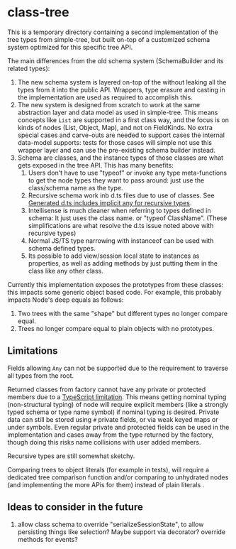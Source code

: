 # class-tree

This is a temporary directory containing a second implementation of the tree types from simple-tree, but built on-top of a customized schema system optimized for this specific tree API.

The main differences from the old schema system (SchemaBuilder and its related types):

1. The new schema system is layered on-top of the without leaking all the types from it into the public API.
   Wrappers, type erasure and casting in the implementation are used as required to accomplish this.
2. The new system is designed from scratch to work at the same abstraction layer and data model as used in simple-tree.
   This means concepts like `List` are supported in a first class way, and the focus is on kinds of nodes (List, Object, Map), and not on FieldKinds.
   No extra special cases and carve-outs are needed to support cases the internal data-model supports:
   tests for those cases will simple not use this wrapper layer and can use the pre-existing schema builder instead.
3. Schema are classes, and the instance types of those classes are what gets exposed in the tree API.
   This has many benefits:
    1. Users don't have to use "typeof" or invoke any type meta-functions to get the node types they want to pass around: just use the class/schema name as the type.
    2. Recursive schema work inb d.ts files due to use of classes. See [Generated d.ts includes implicit any for recursive types](microsoft/TypeScript#55832).
    3. Intellisense is much cleaner when referring to types defined in schema: It just uses the class name. or "typeof ClassName". (These simplifications are what resolve the d.ts issue noted above with recursive types)
    4. Normal JS/TS type narrowing with instanceof can be used with schema defined types.
    5. Its possible to add view/session local state to instances as properties, as well as adding methods by just putting them in the class like any other class.

Currently this implementation exposes the prototypes from these classes: this impacts some generic object based code.
For example, this probably impacts Node's deep equals as follows:

1. Two trees with the same "shape" but different types no longer compare equal.
2. Trees no longer compare equal to plain objects with no prototypes.

## Limitations

Fields allowing `Any` can not be supported due to the requirement to traverse all types from the root.

Returned classes from factory cannot have any private or protected members due to a [TypeScript limitation](https://github.com/microsoft/TypeScript/issues/36060).
This means getting nominal typing (non-structural typing) of node will require explicit members (like a strongly typed schema or type name symbol) if nominal typing is desired.
Private data can still be stored using `#` private fields, or via weak keyed maps or under symbols.
Even regular private and protected fields can be used in the implementation and cases away from the type returned by the factory,
though doing this risks name collisions with user added members.

Recursive types are still somewhat sketchy.

Comparing trees to object literals (for example in tests), will require a dedicated tree comparison function and/or comparing to unhydrated nodes (and implementing the more APis for them) instead of plain literals .

## Ideas to consider in the future

1. allow class schema to override "serializeSessionState", to allow persisting things like selection? Maybe support via decorator? override methods for events?

